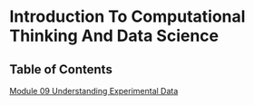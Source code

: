 # Introduction To Computational Thinking And Data Science

## Table of Contents

<a href="./Module_09/Module09.adoc"> Module 09 Understanding Experimental Data</a>